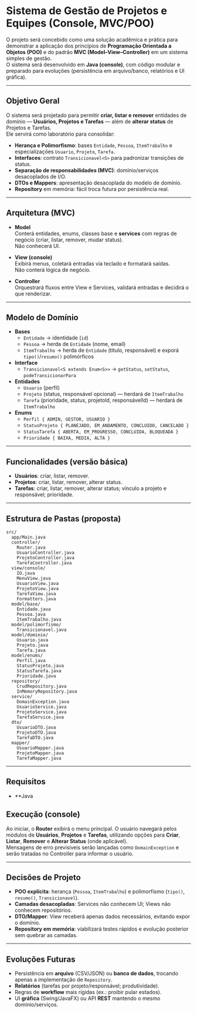 # Sistema de Gestão de Projetos e Equipes (Console, MVC/POO)

O projeto será concebido como uma solução acadêmica e prática para demonstrar a aplicação dos princípios de **Programação Orientada a Objetos (POO)** e do padrão **MVC (Model–View–Controller)** em um sistema simples de gestão.  
O sistema será desenvolvido em **Java (console)**, com código modular e preparado para evoluções (persistência em arquivo/banco, relatórios e UI gráfica).

---

## Objetivo Geral

O sistema será projetado para permitir **criar, listar e remover** entidades de domínio — **Usuários, Projetos e Tarefas** — além de **alterar status** de Projetos e Tarefas.  
Ele servirá como laboratório para consolidar:

- **Herança e Polimorfismo**: bases `Entidade`, `Pessoa`, `ItemTrabalho` e especializações `Usuario`, `Projeto`, `Tarefa`.
- **Interfaces**: contrato `Transicionavel<S>` para padronizar transições de status.
- **Separação de responsabilidades (MVC)**: domínio/serviços desacoplados de I/O.
- **DTOs e Mappers**: apresentação desacoplada do modelo de domínio.
- **Repository** em memória: fácil troca futura por persistência real.

---

## Arquitetura (MVC)

- **Model**  
  Conterá entidades, enums, classes base e **services** com regras de negócio (criar, listar, remover, mudar status).  
  Não conhecerá UI.

- **View (console)**  
  Exibirá menus, coletará entradas via teclado e formatará saídas.  
  Não conterá lógica de negócio.

- **Controller**  
  Orquestrará fluxos entre View e Services, validará entradas e decidirá o que renderizar.

---

## Modelo de Domínio

- **Bases**
    - `Entidade` → identidade (`id`)
    - `Pessoa` → herda de `Entidade` (nome, email)
    - `ItemTrabalho` → herda de `Entidade` (título, responsável) e exporá `tipo()`/`resumo()` polimórficos
- **Interface**
    - `Transicionavel<S extends Enum<S>>` → `getStatus`, `setStatus`, `podeTransicionarPara`
- **Entidades**
    - `Usuario` (perfil)
    - `Projeto` (status, responsável opcional) — herdará de `ItemTrabalho`
    - `Tarefa` (prioridade, status, projetoId, responsávelId) — herdará de `ItemTrabalho`
- **Enums**
    - `Perfil { ADMIN, GESTOR, USUARIO }`
    - `StatusProjeto { PLANEJADO, EM_ANDAMENTO, CONCLUIDO, CANCELADO }`
    - `StatusTarefa { ABERTA, EM_PROGRESSO, CONCLUIDA, BLOQUEADA }`
    - `Prioridade { BAIXA, MEDIA, ALTA }`

---

## Funcionalidades (versão básica)

- **Usuários**: criar, listar, remover.
- **Projetos**: criar, listar, remover, alterar status.
- **Tarefas**: criar, listar, remover, alterar status; vínculo a projeto e responsável; prioridade.

---

## Estrutura de Pastas (proposta)

```
src/
  app/Main.java
  controller/
    Router.java
    UsuarioController.java
    ProjetoController.java
    TarefaController.java
  view/console/
    IO.java
    MenuView.java
    UsuarioView.java
    ProjetoView.java
    TarefaView.java
    Formatters.java
  model/base/
    Entidade.java
    Pessoa.java
    ItemTrabalho.java
  model/polimorfismo/
    Transicionavel.java
  model/dominio/
    Usuario.java
    Projeto.java
    Tarefa.java
  model/enums/
    Perfil.java
    StatusProjeto.java
    StatusTarefa.java
    Prioridade.java
  repository/
    CrudRepository.java
    InMemoryRepository.java
  service/
    DomainException.java
    UsuarioService.java
    ProjetoService.java
    TarefaService.java
  dto/
    UsuarioDTO.java
    ProjetoDTO.java
    TarefaDTO.java
  mapper/
    UsuarioMapper.java
    ProjetoMapper.java
    TarefaMapper.java
```

---

## Requisitos

- **Java 

## Execução (console)

Ao iniciar, o **Router** exibirá o menu principal. O usuário navegará pelos módulos de **Usuários**, **Projetos** e **Tarefas**, utilizando opções para **Criar**, **Listar**, **Remover** e **Alterar Status** (onde aplicável).  
Mensagens de erro previsíveis serão lançadas como `DomainException` e serão tratadas no Controller para informar o usuário.

---

## Decisões de Projeto

- **POO explícita**: herança (`Pessoa`, `ItemTrabalho`) e polimorfismo (`tipo()`, `resumo()`, `Transicionavel`).
- **Camadas desacopladas**: Services não conhecem UI; Views não conhecem repositórios.
- **DTO/Mapper**: View receberá apenas dados necessários, evitando expor o domínio.
- **Repository em memória**: viabilizará testes rápidos e evolução posterior sem quebrar as camadas.

---

## Evoluções Futuras

- Persistência em **arquivo** (CSV/JSON) ou **banco de dados**, trocando apenas a implementação de `Repository`.
- **Relatórios** (tarefas por projeto/responsável; produtividade).
- Regras de **workflow** mais rígidas (ex.: proibir pular estados).
- UI **gráfica** (Swing/JavaFX) ou API **REST** mantendo o mesmo domínio/serviços.

